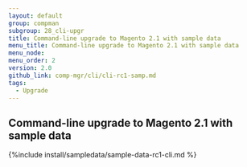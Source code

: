 ```yaml
---
layout: default
group: compman
subgroup: 28_cli-upgr
title: Command-line upgrade to Magento 2.1 with sample data
menu_title: Command-line upgrade to Magento 2.1 with sample data
menu_node:
menu_order: 2
version: 2.0
github_link: comp-mgr/cli/cli-rc1-samp.md
tags:
  - Upgrade
---
```


## Command-line upgrade to Magento 2.1 with sample data

{%include install/sampledata/sample-data-rc1-cli.md %}
